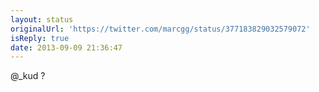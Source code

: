 ```yaml
---
layout: status
originalUrl: 'https://twitter.com/marcgg/status/377183829032579072'
isReply: true
date: 2013-09-09 21:36:47
---
```


@_kud ?
